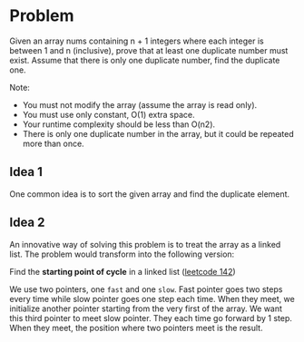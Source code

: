 # Problem
Given an array nums containing n + 1 integers where each integer is between 1 and n (inclusive), prove that at least one duplicate number must exist. Assume that there is only one duplicate number, find the duplicate one.

Note:
* You must not modify the array (assume the array is read only).
* You must use only constant, O(1) extra space.
* Your runtime complexity should be less than O(n2).
* There is only one duplicate number in the array, but it could be repeated more than once.

## Idea 1
One common idea is to sort the given array and find the duplicate element.

## Idea 2
An innovative way of solving this problem is to treat the array as a linked list. The problem would transform into the following 
version:

Find the __starting point of cycle__ in a linked list ([leetcode 142](https://leetcode.com/problems/linked-list-cycle-ii/description/))

We use two pointers, one `fast` and one `slow`. Fast pointer goes two steps every time while slow pointer goes one step each time.
When they meet, we initialize another pointer starting from the very first of the array. We want this third pointer to meet slow
pointer. They each time go forward by 1 step. When they meet, the position where two pointers meet is the result.

